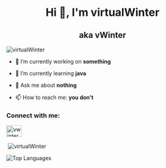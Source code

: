 <h1 align="center">Hi 👋, I'm virtualWinter</h1>
<h2 align="center">aka vWinter</h2>

<p align="left"> <img src="https://komarev.com/ghpvc/?username=virtualWinter&label=Profile%20views&color=0e75b6&style=flat" alt="virtualWinter" /> </p>



- 🔭 I’m currently working on **something**

- 🌱 I’m currently learning **java**

- 💬 Ask me about **nothing**

- 📫 How to reach me: **you don't**


<h3 align="left">Connect with me:</h3>
<p align="left">
<a href="https://www.youtube.com/channel/UClv8-jhdInnUzTZs7nqn2YA" target="blank"><img align="center" src="https://raw.githubusercontent.com/rahuldkjain/github-profile-readme-generator/master/src/images/icons/Social/youtube.svg" alt="vwinter" height="30" width="40" /></a>
</p>

<p>&nbsp;<img align="center" src="https://github-readme-stats.vercel.app/api?username=virtualWinter&show_icons=true&locale=en&theme=onedark&no-bg=true" alt="virtualWinter" /></p>
<img src="https://github-readme-stats.vercel.app/api/top-langs/?username=virtualWinter&langs_count=10&theme=onedark&locale=en&custom_title=Top%20%Languages" alt="Top Languages" />
